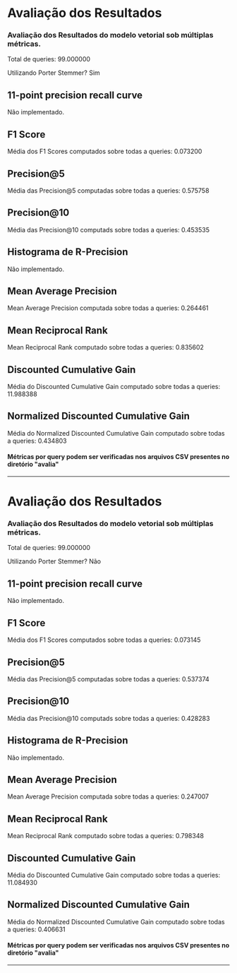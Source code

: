 # Avaliação dos Resultados

### Avaliação dos Resultados do modelo vetorial sob múltiplas métricas.

Total de queries: 99.000000

Utilizando Porter Stemmer? Sim

## 11-point precision recall curve

Não implementado.

## F1 Score

Média dos F1 Scores computados sobre todas a queries: 0.073200

## Precision@5

Média das Precision@5 computadas sobre todas a queries: 0.575758

## Precision@10

Média das Precision@10 computads sobre todas a queries: 0.453535

## Histograma de R-Precision

Não implementado.

## Mean Average Precision

Mean Average Precision computada sobre todas a queries: 0.264461

## Mean Reciprocal Rank

Mean Reciprocal Rank computado sobre todas a queries: 0.835602

## Discounted Cumulative Gain

Média do Discounted Cumulative Gain computado sobre todas a queries: 11.988388

## Normalized Discounted Cumulative Gain

Média do Normalized Discounted Cumulative Gain computado sobre todas a queries: 0.434803

#### Métricas por query podem ser verificadas nos arquivos CSV presentes no diretório "avalia"

---

# Avaliação dos Resultados

### Avaliação dos Resultados do modelo vetorial sob múltiplas métricas.

Total de queries: 99.000000

Utilizando Porter Stemmer? Não

## 11-point precision recall curve

Não implementado.

## F1 Score

Média dos F1 Scores computados sobre todas a queries: 0.073145

## Precision@5

Média das Precision@5 computadas sobre todas a queries: 0.537374

## Precision@10

Média das Precision@10 computads sobre todas a queries: 0.428283

## Histograma de R-Precision

Não implementado.

## Mean Average Precision

Mean Average Precision computada sobre todas a queries: 0.247007

## Mean Reciprocal Rank

Mean Reciprocal Rank computado sobre todas a queries: 0.798348

## Discounted Cumulative Gain

Média do Discounted Cumulative Gain computado sobre todas a queries: 11.084930

## Normalized Discounted Cumulative Gain

Média do Normalized Discounted Cumulative Gain computado sobre todas a queries: 0.406631

#### Métricas por query podem ser verificadas nos arquivos CSV presentes no diretório "avalia"

---

